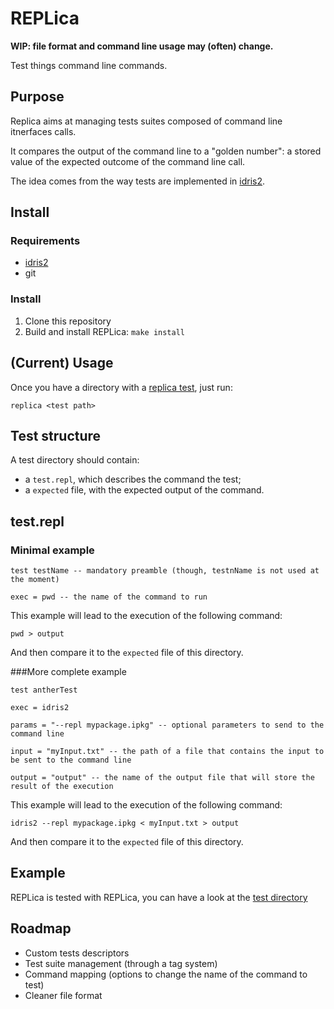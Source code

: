 # REPLica

**WIP: file format and command line usage may (often) change.**

Test things command line commands.

## Purpose

Replica aims at managing tests suites composed of command line itnerfaces calls.

It compares the output of the command line to a "golden number": a stored value of the expected
outcome of the command line call.

The idea comes from the way tests are implemented in [idris2][idris tests].

## Install

### Requirements

- [idris2](https://idris-lang.org)
- git

### Install

1. Clone this repository
2. Build and install REPLica: `make install`

## (Current) Usage

Once you have a directory with a [replica test](#test-structure), just run:

`replica <test path>`

## Test structure

A test directory should contain:

- a `test.repl`, which describes the command the test;
- a `expected` file, with the expected output of the command.

## test.repl

### Minimal example

```
test testName -- mandatory preamble (though, testnName is not used at the moment)

exec = pwd -- the name of the command to run
```

This example will lead to the execution of the following command:

`pwd > output`

And then compare it to the `expected` file of this directory.

###More complete example

```
test antherTest

exec = idris2

params = "--repl mypackage.ipkg" -- optional parameters to send to the command line

input = "myInput.txt" -- the path of a file that contains the input to be sent to the command line

output = "output" -- the name of the output file that will store the result of the execution
```

This example will lead to the execution of the following command:

`idris2 --repl mypackage.ipkg < myInput.txt > output`

And then compare it to the `expected` file of this directory.

## Example

REPLica is tested with REPLica, you can have a look at the [test directory](tests)

## Roadmap

- Custom tests descriptors
- Test suite management (through a tag system)
- Command mapping (options to change the name of the command to test)
- Cleaner file format

[idris tests]: https://github.com/idris-lang/Idris2/tree/master/tests
